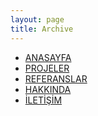 ```yaml
---
layout: page
title: Archive
---
```


<section>
		<ul class="menu">
			<li><a href="anasayfa.html">ANASAYFA</a></li>
			<li><a href="projeler.html">PROJELER</a></li>
			<li><a href="referanslar.html">REFERANSLAR</a></li>
			<li><a href="hakkinda.html">HAKKINDA</a></li>
			<li><a href="iletisim.html">İLETİŞİM</a></li>
		</ul>
</section>
